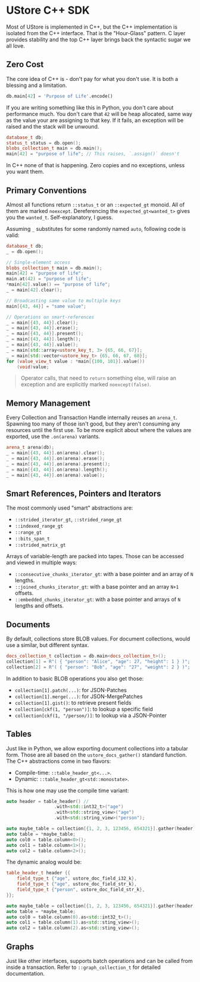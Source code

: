 # UStore C++ SDK

Most of UStore is implemented in C++, but the C++ implementation is isolated from the C++ interface.
That is the "Hour-Glass" pattern.
C layer provides stability and the top C++ layer brings back the syntactic sugar we all love.

## Zero Cost

The core idea of C++ is - don't pay for what you don't use.
It is both a blessing and a limitation.

```python
db.main[42] = 'Purpose of Life'.encode()
```

If you are writing something like this in Python, you don't care about performance much.
You don't care that `42` will be heap allocated, same way as the value your are assigning to that key.
If it fails, an exception will be raised and the stack will be unwound.

```cpp
database_t db;
status_t status = db.open();
blobs_collection_t main = db.main();
main[42] = "purpose of life"; // This raises, `.assign()` doesn't
```

In C++ none of that is happening.
Zero copies and no exceptions, unless you want them.

## Primary Conventions

Almost all functions return `::status_t` or an `::expected_gt` monoid.
All of them are marked `noexcept`.
Dereferencing the `expected_gt<wanted_t>` gives you the `wanted_t`.
Self-explanatory, I guess.

Assuming `_` substitutes for some randomly named `auto`, following code is valid:

```cpp
database_t db;
_ = db.open();

// Single-element access
blobs_collection_t main = db.main();
main[42] = "purpose of life";
main.at(42) = "purpose of life";
*main[42].value() == "purpose of life";
_ = main[42].clear();

// Broadcasting same value to multiple keys
main[{43, 44}] = "same value";

// Operations on smart-references
_ = main[{43, 44}].clear();
_ = main[{43, 44}].erase();
_ = main[{43, 44}].present();
_ = main[{43, 44}].length();
_ = main[{43, 44}].value();
_ = main[std::array<ustore_key_t, 3> {65, 66, 67}];
_ = main[std::vector<ustore_key_t> {65, 66, 67, 68}];
for (value_view_t value : *main[{100, 101}].value())
    (void)value;
```

> Operator calls, that need to `return` something else, will raise an exception and are explicitly marked `noexcept(false)`.

## Memory Management

Every Collection and Transaction Handle internally reuses an `arena_t`.
Spawning too many of those isn't good, but they aren't consuming any resources until the first use.
To be more explicit about where the values are exported, use the `.on(arena)` variants.

```cpp
arena_t arena(db);
_ = main[{43, 44}].on(arena).clear();
_ = main[{43, 44}].on(arena).erase();
_ = main[{43, 44}].on(arena).present();
_ = main[{43, 44}].on(arena).length();
_ = main[{43, 44}].on(arena).value();
```

## Smart References, Pointers and Iterators

The most commonly used "smart" abstractions are:

* `::strided_iterator_gt`, `::strided_range_gt`
* `::indexed_range_gt`
* `::range_gt`
* `::bits_span_t`
* `::strided_matrix_gt`

Arrays of variable-length are packed into tapes.
Those can be accessed and viewed in multiple ways:

* `::consecutive_chunks_iterator_gt`: with a base pointer and an array of `N` lengths.
* `::joined_chunks_iterator_gt`: with a base pointer and an array `N+1` offsets.
* `::embedded_chunks_iterator_gt`: with a base pointer and arrays of `N` lengths and offsets.

## Documents

By default, collections store BLOB values.
For document collections, would use a similar, but different syntax.

```cpp
docs_collection_t collection = db.main<docs_collection_t>();
collection[1] = R"( { "person": "Alice", "age": 27, "height": 1 } )";
collection[2] = R"( { "person": "Bob", "age": "27", "weight": 2 } )";
```

In addition to basic BLOB operations you also get those:

* `collection[1].patch(...)`: for JSON-Patches
* `collection[1].merge(...)`: for JSON-MergePatches
* `collection[1].gist()`: to retrieve present fields
* `collection[ckf(1, "person")]`: to lookup a specific field
* `collection[ckf(1, "/person/)]`: to lookup via a JSON-Pointer

## Tables

Just like in Python, we allow exporting document collections into a tabular form.
Those are all based on the `ustore_docs_gather()` standard function.
The C++ abstractions come in two flavors:

* Compile-time: `::table_header_gt<...>`.
* Dynamic: `::table_header_gt<std::monostate>`.

This is how one may use the compile time variant:

```cpp
auto header = table_header() //
                  .with<std::int32_t>("age")
                  .with<std::string_view>("age")
                  .with<std::string_view>("person");

auto maybe_table = collection[{1, 2, 3, 123456, 654321}].gather(header);
auto table = *maybe_table;
auto col0 = table.column<0>();
auto col1 = table.column<1>();
auto col2 = table.column<2>();
```

The dynamic analog would be:

```cpp
table_header_t header {{
    field_type_t {"age", ustore_doc_field_i32_k},
    field_type_t {"age", ustore_doc_field_str_k},
    field_type_t {"person", ustore_doc_field_str_k},
}};

auto maybe_table = collection[{1, 2, 3, 123456, 654321}].gather(header);
auto table = *maybe_table;
auto col0 = table.column(0).as<std::int32_t>();
auto col1 = table.column(1).as<std::sting_view>();
auto col2 = table.column(2).as<std::sting_view>();
```

## Graphs

Just like other interfaces, supports batch operations and can be called from inside a transaction.
Refer to `::graph_collection_t` for detailed documentation.
